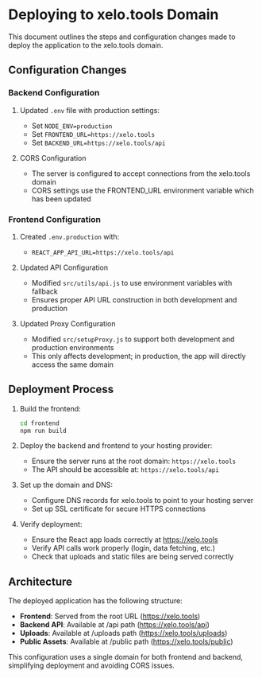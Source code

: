 # Deploying to xelo.tools Domain

This document outlines the steps and configuration changes made to deploy the application to the xelo.tools domain.

## Configuration Changes

### Backend Configuration

1. Updated `.env` file with production settings:
   - Set `NODE_ENV=production`
   - Set `FRONTEND_URL=https://xelo.tools`
   - Set `BACKEND_URL=https://xelo.tools/api`

2. CORS Configuration
   - The server is configured to accept connections from the xelo.tools domain
   - CORS settings use the FRONTEND_URL environment variable which has been updated

### Frontend Configuration

1. Created `.env.production` with:
   - `REACT_APP_API_URL=https://xelo.tools/api`

2. Updated API Configuration
   - Modified `src/utils/api.js` to use environment variables with fallback
   - Ensures proper API URL construction in both development and production

3. Updated Proxy Configuration
   - Modified `src/setupProxy.js` to support both development and production environments
   - This only affects development; in production, the app will directly access the same domain

## Deployment Process

1. Build the frontend:
   ```bash
   cd frontend
   npm run build
   ```

2. Deploy the backend and frontend to your hosting provider:
   - Ensure the server runs at the root domain: `https://xelo.tools`
   - The API should be accessible at: `https://xelo.tools/api`

3. Set up the domain and DNS:
   - Configure DNS records for xelo.tools to point to your hosting server
   - Set up SSL certificate for secure HTTPS connections

4. Verify deployment:
   - Ensure the React app loads correctly at https://xelo.tools
   - Verify API calls work properly (login, data fetching, etc.)
   - Check that uploads and static files are being served correctly

## Architecture

The deployed application has the following structure:

- **Frontend**: Served from the root URL (https://xelo.tools)
- **Backend API**: Available at /api path (https://xelo.tools/api)
- **Uploads**: Available at /uploads path (https://xelo.tools/uploads)
- **Public Assets**: Available at /public path (https://xelo.tools/public)

This configuration uses a single domain for both frontend and backend, simplifying deployment and avoiding CORS issues.
